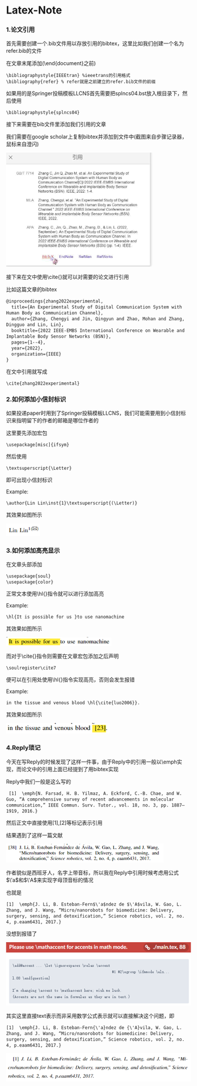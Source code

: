# Latex-Note
### 1.论文引用
首先需要创建一个.bib文件用以存放引用的bibtex，这里比如我们创建一个名为refer.bib的文件

在文章末尾添加(\end{document}之前)
```
\bibliographystyle{IEEEtran} %ieeetrans的引用格式
\bibliography{refer} % refer就是之前建立的refer.bib文件的前缀
```
如果用的是Springer投稿模板LLCNS首先需要把splncs04.bst放入根目录下，然后使用
```
\bibliographystyle{splncs04}
```
接下来需要在bib文件里添加我们引用的文章

我们需要在google scholar上复制bibtex并添加到文件中(截图来自步骤记录器，鼠标来自澄闪)

<img src='glodenglow.png' width=400/>

接下来在文中使用\cite{}就可以对需要的论文进行引用

比如这篇文章的bibtex
```
@inproceedings{zhang2022experimental,
  title={An Experimental Study of Digital Communication System with Human Body as Communication Channel},
  author={Zhang, Chengyi and Jin, Qingyun and Zhao, Mohan and Zhang, Dingguo and Lin, Lin},
  booktitle={2022 IEEE-EMBS International Conference on Wearable and Implantable Body Sensor Networks (BSN)},
  pages={1--4},
  year={2022},
  organization={IEEE}
}
```
在文中引用就写成
```
\cite{zhang2022experimental}
```
### 2.如何添加小信封标识
如果投递paper时用到了Springer投稿模板LLCNS，我们可能需要用到小信封标识来指明留下的作者的邮箱是哪位作者的

这里要先添加宏包
```
\usepackage[misc]{ifsym}
```
然后使用
```
\textsuperscript{\Letter}
```
即可出现小信封标识

Example:
```
\author{Lin Lin\inst{1}\textsuperscript{(\Letter)} 
```
其效果如图所示

![ex2](email.png)

### 3.如何添加高亮显示
在文章头部添加
```
\usepackage{soul}
\usepackage{color}
```
正常文本使用\hl{}指令就可以进行添加高亮

Example:
```
\hl{It is possible for us }to use nanomachine
```
其效果如图所示

![ex1](image.png)

而对于\cite{}指令则需要在文章宏包添加之后声明
```
\soulregister\cite7
```
便可以在引用处使用\hl{}指令实现高亮，否则会发生报错

Example:
```
in the tissue and venous blood \hl{\cite{luo2006}}.
```
其效果如图所示

![exx](imagecite.png)

### 4.Reply琐记
今天在写Reply的时候发现了这样一件事，由于Reply中的引用一般以\emph实现，而论文中的引用上面已经提到了用bibtex实现

Reply中我们一般是这么写的
```
 [1]  \emph{N. Farsad, H. B. Yilmaz, A. Eckford, C.-B. Chae, and W. Guo, “A comprehensive survey of recent advancements in molecular communication,” IEEE Commun. Surv. Tutor., vol. 18, no. 3, pp. 1887–1919, 2016.}
```
然后正文中直接使用[1],[2]等标记表示引用

结果遇到了这样一篇文献

![re](ref.png)

作者貌似是西班牙人，名字上带音标，所以我在Reply中引用时候考虑用公式$\'a$和$\'A$来实现字母顶音标的情况

也就是
```
[1]  \emph{J. Li, B. Esteban-Fern$\'a$ndez de $\'A$vila, W. Gao, L. Zhang, and J. Wang, “Micro/nanorobots for biomedicine: Delivery, surgery, sensing, and detoxification,” Science robotics, vol. 2, no. 4, p.eaam6431, 2017.}
```
没想到报错了

![qe](que.png)

其实这里直接text表示而非采用数学公式表示就可以直接解决这个问题，即
```
[1]  \emph{J. Li, B. Esteban-Fern{\'a}ndez de {\'A}vila, W. Gao, L. Zhang, and J. Wang, “Micro/nanorobots for biomedicine: Delivery, surgery, sensing, and detoxification,” Science robotics, vol. 2, no. 4, p.eaam6431, 2017.}
```


![qq](qq.png)
